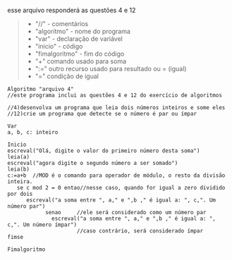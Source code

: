 esse arquivo responderá as questões 4 e 12
>- "//" - comentários
>- "algoritmo" - nome do programa
>- "var" - declaração de variável
>- "inicio" - código
>- "fimalgoritmo" - fim do código
>- "+" comando usado para soma
>- ":=" outro recurso usado para resultado ou = (igual)
>- "=" condição de igual

    Algoritmo "arquivo 4"
    //este programa inclui as questões 4 e 12 do exercício de algoritmos

    //4)desenvolva um programa que leia dois números inteiros e some eles
    //12)crie um programa que detecte se o número é par ou ímpar

    Var
    a, b, c: inteiro

    Inicio
    escreval("Olá, digite o valor do primeiro número desta soma")
    leia(a)
    escreval("agora digite o segundo número a ser somado")
    leia(b)
    c:=a+b  //MOD é o comando para operador de módulo, o resto da divisão inteira.
       se c mod 2 = 0 entao//nesse caso, quando for igual a zero dividido por dois
          escreval("a soma entre ", a," e ",b ," é igual a: ", c,". Um número par")
                senao     //ele será considerado como um número par
                  escreval("a soma entre ", a," e ",b ," é igual a: ", c,". Um número ímpar")
                          //caso contrário, será considerado ímpar
    fimse

    Fimalgoritmo

